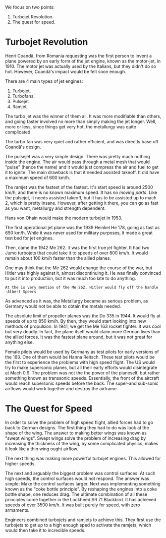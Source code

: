 We focus on two points:

1. Turbojet Revolution.
2.  The quest for speed.

# Turbojet Revolution

Henri Coandă, from Romania requesting was the first person to invent a plane powered by an early form of the jet engine, known as the motor-jet, in 1910. The motor jet was actually used by the Italians, but they didn't do so hot. However, Coandă's impact would be felt soon enough.

There are 4 main types of jet engines:

1. Turbojet.
2. Turbofans.
3. Pulsejet
4. Ramjet

The turbo jet was the winner of them all. It was more modifiable than others, and going faster involved no more than simply making the jet longer. Well, more or less, since things get very hot, the metallurgy was quite complicated

The turbo fan was very quiet and rather efficient, and was directly base off Coandă's design.

The pulsejet was a very simple design. There was pretty much nothing inside the engine. The air would pass through a metal mesh that would "pulse" (hence the name) and it would just compress the air and fuel to get it to ignite. The main drawback is that it needed assisted takeoff. It did have a maximum speed of 600 km/h.

The ramjet was the fastest of the fastest. It's start speed is around 2500 km/h, and there is no known maximum speed. It has *no moving parts*. Like the pulsejet, it needs assisted takeoff, but it has to be assisted up to mach 2, which is pretty insane. However, after getting it there, you can go as fast as you want, metallurgy and strength dependent.

Hans von Ohain would make the modern turbojet in 1953.

The first operational jet plane was the 1939 Heinkel He 178, going as fast as 650 km/h. While it was never used for military purposes, it made a great test bed for jet engines.

Then, came the 1942 Me 262. It was the first true jet fighter. It had two Jumo turbojets that could take it to speeds of over 800 km/h. It would remain about 100 km/h faster than the allied planes.

One may think that the Me 262 would change the course of the war, but Hitler was highly against it, almost discontinuing it. He was finally convinced to put it into production, but it was much too late to do anything.

```
At the is very mention of the Me 262, Hitler would fly off the handle
-Albert Speers
```

As advanced as it was, the Metallurgy became as serious problem, as Germany would not be able to obtain the metals needed.

The absolute limit of propeller planes was the Do 335 in 1944. It would fly at speeds of up to 850 km/h. By then, they would start looking into new methods of propulsion. In 1941, we get the Me 163 rocket fighter. It was cool but very deadly. In fact, the plane itself would claim more German lives than the allied forces. It was the fastest plane around, but it was not great for anything else.

Female pilots would be used by Germany as test pilots for early versions of the 163. One of them would be Hanna Reitsch. These test pilots would be the first to experience the problems with high speed flight. The US would try to make supersonic planes, but all their early efforts would disintegrate at Mach 0.9. The problem was not the the power of the planeself, but rather something known as transsonic speeds. Essentially, the front of the aircraft would reach supersonic speeds before the back. The super-and sub-sonic airflows would work together and destroy the airframe.

# The Quest for Speed

In order to solve the problem of high speed flight, allied forces had to go back to German designs. The first thing they had to do was look at the shape of the wing. The answer to making better wings was known as "swept wings". Swept wings solve the problem of increasing drag by increasing the thickness of the wing, by some complicated physics, makes it look like a thin wing ought airflow.

The next thing was making more powerful turbojet engines. This allowed for higher speeds.

The next and arguably the biggest problem was control surfaces. At such high speeds, the control surfaces would not respond. The answer was simple: Make the control surfaces larger. Next was implementing something known as the "coke bottle principle". By reshaping the engines into a coke bottle shape, one reduces drag. The ultimate combination of all these principles come together in the Lockheed SR 71 Blackbird. It has achieved speeds of over 3500 km/h. It was built purely for speed, with zero armaments.

Engineers combined turbojets and ramjets to achieve this. They first use the turbojets to get up to a high enough sped to activate the ramjets, which would then take it to incredible speeds.